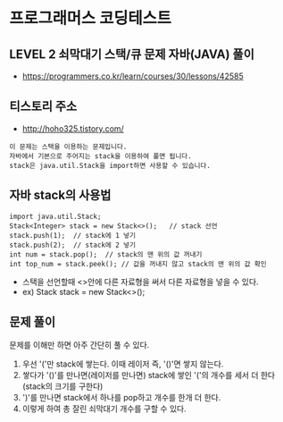 # 프로그래머스 코딩테스트 
## LEVEL 2 쇠막대기 스택/큐 문제 자바(JAVA) 풀이
- https://programmers.co.kr/learn/courses/30/lessons/42585

## 티스토리 주소
- http://hoho325.tistory.com/


```
이 문제는 스택을 이용하는 문제입니다.
자바에서 기본으로 주어지는 stack을 이용하여 풀면 됩니다.
stack은 java.util.Stack을 import하면 사용할 수 있습니다.
```

## 자바 stack의 사용법
```
import java.util.Stack;
Stack<Integer> stack = new Stack<>();   // stack 선언
stack.push(1);  // stack에 1 넣기
stack.push(2);  // stack에 2 넣기
int num = stack.pop();  // stack의 맨 위의 값 꺼내기
int top_num = stack.peek(); // 값을 꺼내지 않고 stack의 맨 위의 값 확인
```

- 스택을 선언할때 <>안에 다른 자료형을 써서 다른 자료형을 넣을 수 있다.
- ex) Stack<Character> stack = new Stack<>();


## 문제 풀이
문제를 이해만 하면 아주 간단히 풀 수 있다.
1. 우선 '('만 stack에 쌓는다. 이때 레이저 즉, '()'면 쌓지 않는다.
2. 쌓다가 '()'를 만나면(레이저를 만나면) stack에 쌓인 '('의 개수를 세서 더 한다 (stack의 크기를 구한다)
3. ')'를 만나면 stack에서 하나를 pop하고 개수를 한개 더 한다.
4. 이렇게 하여 총 잘린 쇠막대기 개수를 구할 수 있다.

